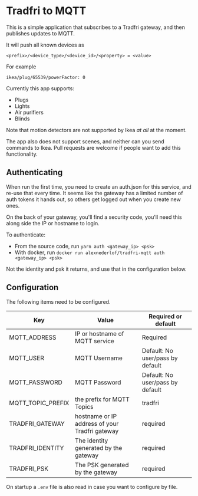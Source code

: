 # Tradfri to MQTT

This is a simple application that subscribes to a Tradfri
gateway, and then publishes updates to MQTT.

It will push all known devices as

    <prefix>/<device_type>/<device_id>/<property> = <value>

For example

    ikea/plug/65539/powerFactor: 0

Currently this app supports:

- Plugs
- Lights
- Air purifiers
- Blinds

Note that motion detectors are not supported by Ikea
_at all_ at the moment.

The app also does not support scenes, and neither can
you send commands to Ikea. Pull requests are welcome
if people want to add this functionality.

## Authenticating

When run the first time, you need to create an auth.json
for this service, and re-use that every time. It seems
like the gateway has a limited number of auth tokens it hands
out, so others get logged out when you create new ones.

On the back of your gateway, you'll find a security code, you'll
need this along side the IP or hostname to login.

To authenticate:

- From the source code, run `yarn auth <gateway_ip> <psk>`
- With docker, run `docker run alexnederlof/tradfri-mqtt auth <gateway_ip> <psk>`

Not the identity and psk it returns, and use that in the configuration below.

## Configuration

The following items need to be configured.

| Key               | Value                                          | Required or default              |
| ----------------- | ---------------------------------------------- | -------------------------------- |
| MQTT_ADDRESS      | IP or hostname of MQTT service                 | Required                         |
| MQTT_USER         | MQTT Username                                  | Default: No user/pass by default |
| MQTT_PASSWORD     | MQTT Password                                  | Default: No user/pass by default |
| MQTT_TOPIC_PREFIX | the prefix for MQTT Topics                     | tradfri                          |
| TRADFRI_GATEWAY   | hostname or IP address of your Tradfri gateway | required                         |
| TRADFRI_IDENTITY  | The identity generated by the gateway          | required                         |
| TRADFRI_PSK       | The PSK generated by the gateway               | required                         |

On startup a `.env` file is also read in case you want to configure by file.
